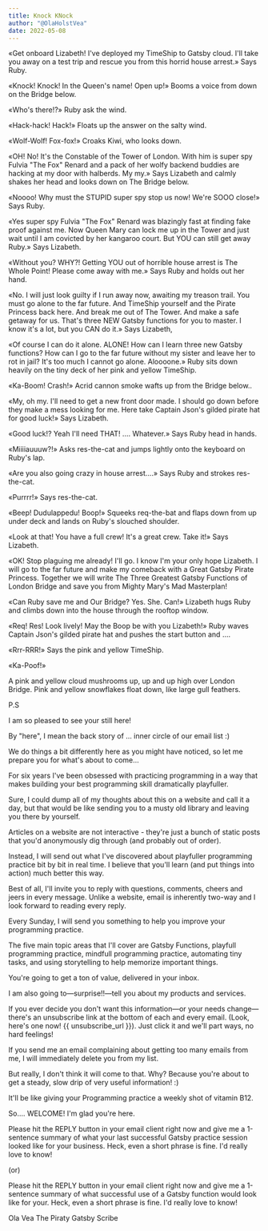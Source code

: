 ```yaml
---
title: Knock KNock
author: "@OlaHolstVea"
date: 2022-05-08
---
```


«Get onboard Lizabeth! I've deployed my TimeShip to Gatsby cloud. I'll take you away on a test trip and rescue you from this horrid house arrest.» Says Ruby.

«Knock! Knock! In the Queen's name! Open up!» Booms a voice from down on the Bridge below.

«Who's there!?» Ruby ask the wind.

«Hack-hack! Hack!» Floats up the answer on the salty wind.

«Wolf-Wolf! Fox-fox!» Croaks Kiwi, who looks down.

«OH! No! It's the Constable of the Tower of London. With him is super spy Fulvia "The Fox" Renard and a pack of her wolfy backend buddies are hacking at my door with halberds. My my.» Says Lizabeth and calmly shakes her head and looks down on The Bridge below.

«Noooo! Why must the STUPID super spy stop us now! We're SOOO close!» Says Ruby.

«Yes super spy Fulvia "The Fox" Renard was blazingly fast at finding fake proof against me. Now Queen Mary can lock me up in the Tower and just wait until I am covicted by her kangaroo court. But YOU can still get away Ruby.» Says Lizabeth.

«Without you? WHY?! Getting YOU out of horrible house arrest is The Whole Point! Please come away with me.» Says Ruby and holds out her hand.

«No. I will just look guilty if I run away now, awaiting my treason trail. You must go alone to the far future. And TimeShip yourself and the Pirate Princess back here. And break me out of The Tower. And make a safe getaway for us. That's three NEW Gatsby functions for you to master. I know it's a lot, but you CAN do it.» Says Lizabeth,

«Of course I can do it alone. ALONE! How can I learn three new Gatsby functions? How can I go to the far future without my sister and leave her to rot in jail? It's too much I cannot go alone. Aloooone.» Ruby sits down heavily on the tiny deck of her pink and yellow TimeShip.

«Ka-Boom! Crash!» Acrid cannon smoke wafts up from the Bridge below..

«My, oh my. I'll need to get a new front door made. I should go down before they make a mess looking for me. Here take Captain Json's gilded pirate hat for good luck!» Says Lizabeth.

«Good luck!? Yeah I'll need THAT! .... Whatever.» Says Ruby head in hands.

«Miiiiauuuw?!» Asks res-the-cat and jumps lightly onto the keyboard on Ruby's lap.

«Are you also going crazy in house arrest....» Says Ruby and strokes res-the-cat.

«Purrrr!» Says res-the-cat.

«Beep! Dudulappedu! Boop!» Squeeks req-the-bat and flaps down from up under deck and lands on Ruby's slouched shoulder.

«Look at that! You have a full crew! It's a great crew. Take it!» Says Lizabeth.

«OK! Stop plaguing me already! I'll go. I know I'm your only hope Lizabeth. I will go to the far future and make my comeback with a Great Gatsby Pirate Princess. Together we will write The Three Greatest Gatsby Functions of London Bridge and save you from Mighty Mary's Mad Masterplan!

«Can Ruby save me and Our Bridge? Yes. She. Can!» Lizabeth hugs Ruby and climbs down into the house through the rooftop window.

«Req! Res! Look lively! May the Boop be with you Lizabeth!» Ruby waves Captain Json's gilded pirate hat and pushes the start button and ....

«Rrr-RRR!» Says the pink and yellow TimeShip.

«Ka-Poof!»

A pink and yellow cloud mushrooms up, up and up high over London Bridge. Pink and yellow snowflakes float down, like large gull feathers.

P.S

I am so pleased to see your still here!

By "here", I mean the back story of ... inner circle of our email list :)

We do things a bit differently here as you might have noticed, so let me prepare you for what's about to come...

For six years I've been obsessed with practicing programming in a way that
makes building your best programming skill dramatically playfuller.

Sure, I could dump all of my thoughts about this on a website and call it a day, but that would be like sending you to a musty old library and leaving you there by yourself.

Articles on a website are not interactive - they're just a bunch of static posts that you'd anonymously dig through (and probably out of order).

Instead, I will send out what I've discovered about playfuller programming practice bit by bit in real time. I believe that you'll learn (and put things into action) much better this way.

Best of all, I'll invite you to reply with questions, comments, cheers and jeers in every message. Unlike a website, email is inherently two-way and I look forward to reading every reply.

Every Sunday, I will send you something to help you improve your programming practice.

The five main topic areas that I'll cover are Gatsby Functions, playfull programming practice, mindfull programming practice, automating tiny tasks, and using storytelling to help memorize important things.

You're going to get a ton of value, delivered in your inbox.

I am also going to—surprise!!—tell you about my products and services.

If you ever decide you don't want this information—or your needs change—there's an unsubscribe link at the bottom of each and every email. (Look, here's one now! {{ unsubscribe_url }}). Just click it and we'll part ways, no hard feelings!

If you send me an email complaining about getting too many emails from me, I will immediately delete you from my list.

But really, I don't think it will come to that. Why? Because you're about to get a steady, slow drip of very useful information! :)

It'll be like giving your Programming practice a weekly shot of vitamin B12.

So.... WELCOME! I'm glad you're here.

Please hit the REPLY button in your email client right now and give me a 1-sentence summary of what your last successful Gatsby practice session looked like for your business. Heck, even a short phrase is fine. I'd really love to know!

(or)

Please hit the REPLY button in your email client right now and give me a 1-sentence summary of what successful use of a Gatsby function would look like for your. Heck, even a short phrase is fine. I'd really love to know!

Ola Vea
The Piraty Gatsby Scribe
